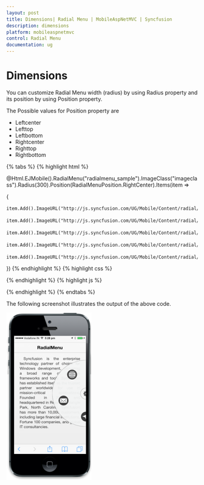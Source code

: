 ```yaml
---
layout: post
title: Dimensions| Radial Menu | MobileAspNetMVC | Syncfusion
description: dimensions
platform: mobileaspnetmvc
control: Radial Menu
documentation: ug
---
```


# Dimensions

You can customize Radial Menu width (radius) by using Radius property and its position by using Position property.

The Possible values for Position property are

* Leftcenter
* Lefttop
* Leftbottom
* Rightcenter   
* Righttop
* Rightbottom

{% tabs %}
{% highlight html %}


@Html.EJMobile().RadialMenu("radialmenu_sample").ImageClass("imageclass").Radius(300).Position(RadialMenuPosition.RightCenter).Items(item =>

{

    item.Add().ImageURL("http://js.syncfusion.com/UG/Mobile/Content/radial/ios7/light/social.png");

    item.Add().ImageURL("http://js.syncfusion.com/UG/Mobile/Content/radial/ios7/light/music.png");

    item.Add().ImageURL("http://js.syncfusion.com/UG/Mobile/Content/radial/ios7/light/direction.png");

    item.Add().ImageURL("http://js.syncfusion.com/UG/Mobile/Content/radial/ios7/light/message.png");

    item.Add().ImageURL("http://js.syncfusion.com/UG/Mobile/Content/radial/ios7/light/browser.png");

})
{% endhighlight  %}
{% highlight css %}
<style>

    .imageclass {

            background: url("http://js.syncfusion.com/UG/Mobile/Content/radial/radialSettings.png");

            background-position: center;

            background-repeat: no-repeat;

        }

</style>
{% endhighlight %}
{% highlight js %}
<script>

    function click(e) {

        $("#radialmenu_sample").ejmRadialMenu("menuHide");

    }

</script>

{% endhighlight %}
{% endtabs %}


The following screenshot illustrates the output of the above code.

![](Dimensions_images/Dimensions_img1.png)



